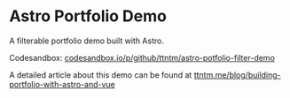 # Astro Portfolio Demo

A filterable portfolio demo built with Astro.

Codesandbox: [codesandbox.io/p/github/ttntm/astro-potfolio-filter-demo](https://codesandbox.io/p/github/ttntm/astro-potfolio-filter-demo/main)

A detailed article about this demo can be found at [ttntm.me/blog/building-portfolio-with-astro-and-vue](https://ttntm.me/blog/building-portfolio-with-astro-and-vue/)
